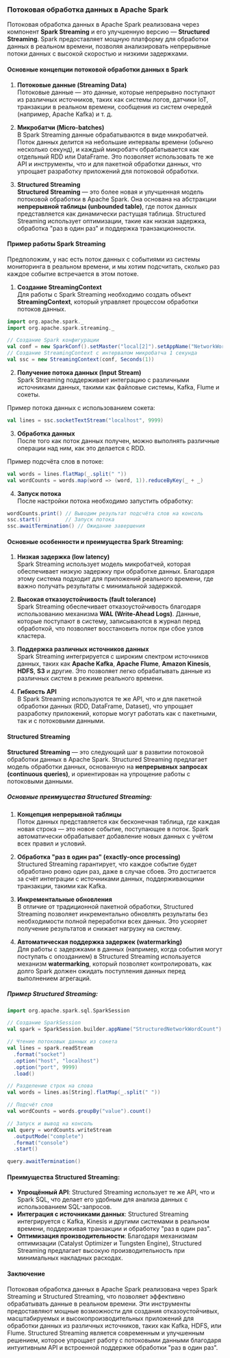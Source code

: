 ### Потоковая обработка данных в Apache Spark

Потоковая обработка данных в Apache Spark реализована через компонент **Spark Streaming** и его улучшенную версию — **Structured Streaming**. Spark предоставляет мощную платформу для обработки данных в реальном времени, позволяя анализировать непрерывные потоки данных с высокой скоростью и низкими задержками.

#### Основные концепции потоковой обработки данных в Spark

1. **Потоковые данные (Streaming Data)**  
   Потоковые данные — это данные, которые непрерывно поступают из различных источников, таких как системы логов, датчики IoT, транзакции в реальном времени, сообщения из систем очередей (например, Apache Kafka) и т. д.

2. **Микробатчи (Micro-batches)**  
   В Spark Streaming данные обрабатываются в виде микробатчей. Поток данных делится на небольшие интервалы времени (обычно несколько секунд), и каждый микробатч обрабатывается как отдельный RDD или DataFrame. Это позволяет использовать те же API и инструменты, что и для пакетной обработки данных, что упрощает разработку приложений для потоковой обработки.

3. **Structured Streaming**  
   **Structured Streaming** — это более новая и улучшенная модель потоковой обработки в Apache Spark. Она основана на абстракции **непрерывной таблицы (unbounded table)**, где поток данных представляется как динамически растущая таблица. Structured Streaming использует оптимизации, такие как низкая задержка, обработка "раз в один раз" и поддержка транзакционности.

#### Пример работы Spark Streaming

Предположим, у нас есть поток данных с событиями из системы мониторинга в реальном времени, и мы хотим подсчитать, сколько раз каждое событие встречается в этом потоке.

1. **Создание StreamingContext**  
   Для работы с Spark Streaming необходимо создать объект **StreamingContext**, который управляет процессом обработки потоков данных.

```scala
import org.apache.spark._
import org.apache.spark.streaming._

// Создание Spark конфигурации
val conf = new SparkConf().setMaster("local[2]").setAppName("NetworkWordCount")
// Создание StreamingContext с интервалом микробатча 1 секунда
val ssc = new StreamingContext(conf, Seconds(1))
```

2. **Получение потока данных (Input Stream)**  
   Spark Streaming поддерживает интеграцию с различными источниками данных, такими как файловые системы, Kafka, Flume и сокеты.

Пример потока данных с использованием сокета:
```scala
val lines = ssc.socketTextStream("localhost", 9999)
```

3. **Обработка данных**  
   После того как поток данных получен, можно выполнять различные операции над ним, как это делается с RDD.

Пример подсчёта слов в потоке:
```scala
val words = lines.flatMap(_.split(" "))
val wordCounts = words.map(word => (word, 1)).reduceByKey(_ + _)
```

4. **Запуск потока**  
   После настройки потока необходимо запустить обработку:
```scala
wordCounts.print() // Выводим результат подсчёта слов на консоль
ssc.start()        // Запуск потока
ssc.awaitTermination() // Ожидание завершения
```

#### Основные особенности и преимущества Spark Streaming:

1. **Низкая задержка (low latency)**  
   Spark Streaming использует модель микробатчей, которая обеспечивает низкую задержку при обработке данных. Благодаря этому система подходит для приложений реального времени, где важно получать результаты с минимальной задержкой.

2. **Высокая отказоустойчивость (fault tolerance)**  
   Spark Streaming обеспечивает отказоустойчивость благодаря использованию механизма **WAL (Write-Ahead Logs)**. Данные, которые поступают в систему, записываются в журнал перед обработкой, что позволяет восстановить поток при сбое узлов кластера.

3. **Поддержка различных источников данных**  
   Spark Streaming интегрируется с широким спектром источников данных, таких как **Apache Kafka**, **Apache Flume**, **Amazon Kinesis**, **HDFS**, **S3** и другие. Это позволяет легко обрабатывать данные из различных систем в режиме реального времени.

4. **Гибкость API**  
   В Spark Streaming используются те же API, что и для пакетной обработки данных (RDD, DataFrame, Dataset), что упрощает разработку приложений, которые могут работать как с пакетными, так и с потоковыми данными.

#### Structured Streaming

**Structured Streaming** — это следующий шаг в развитии потоковой обработки данных в Apache Spark. Structured Streaming предлагает модель обработки данных, основанную на **непрерывных запросах (continuous queries)**, и ориентирован на упрощение работы с потоковыми данными.

##### Основные преимущества Structured Streaming:

1. **Концепция непрерывной таблицы**  
   Поток данных представляется как бесконечная таблица, где каждая новая строка — это новое событие, поступающее в поток. Spark автоматически обрабатывает добавление новых данных с учётом всех правил и условий.

2. **Обработка "раз в один раз" (exactly-once processing)**  
   Structured Streaming гарантирует, что каждое событие будет обработано ровно один раз, даже в случае сбоев. Это достигается за счёт интеграции с источниками данных, поддерживающими транзакции, такими как Kafka.

3. **Инкрементальные обновления**  
   В отличие от традиционной пакетной обработки, Structured Streaming позволяет инкрементально обновлять результаты без необходимости полной переработки всех данных. Это ускоряет получение результатов и снижает нагрузку на систему.

4. **Автоматическая поддержка задержек (watermarking)**  
   Для работы с задержками в данных (например, когда события могут поступать с опозданием) в Structured Streaming используется механизм **watermarking**, который позволяет контролировать, как долго Spark должен ожидать поступления данных перед выполнением агрегаций.

##### Пример Structured Streaming:

```scala
import org.apache.spark.sql.SparkSession

// Создание SparkSession
val spark = SparkSession.builder.appName("StructuredNetworkWordCount").getOrCreate()

// Чтение потоковых данных из сокета
val lines = spark.readStream
  .format("socket")
  .option("host", "localhost")
  .option("port", 9999)
  .load()

// Разделение строк на слова
val words = lines.as[String].flatMap(_.split(" "))

// Подсчёт слов
val wordCounts = words.groupBy("value").count()

// Запуск и вывод на консоль
val query = wordCounts.writeStream
  .outputMode("complete")
  .format("console")
  .start()

query.awaitTermination()
```

#### Преимущества Structured Streaming:

- **Упрощённый API**: Structured Streaming использует те же API, что и Spark SQL, что делает его удобным для анализа данных с использованием SQL-запросов.
- **Интеграция с источниками данных**: Structured Streaming интегрируется с Kafka, Kinesis и другими системами в реальном времени, поддерживая транзакции и обработку "раз в один раз".
- **Оптимизация производительности**: Благодаря механизмам оптимизации (Catalyst Optimizer и Tungsten Engine), Structured Streaming предлагает высокую производительность при минимальных накладных расходах.

#### Заключение

Потоковая обработка данных в Apache Spark реализована через Spark Streaming и Structured Streaming, что позволяет эффективно обрабатывать данные в реальном времени. Эти инструменты предоставляют мощные возможности для создания отказоустойчивых, масштабируемых и высокопроизводительных приложений для обработки данных из различных источников, таких как Kafka, HDFS, или Flume. Structured Streaming является современным и улучшенным решением, которое упрощает работу с потоковыми данными благодаря интуитивным API и встроенной поддержке обработки "раз в один раз".